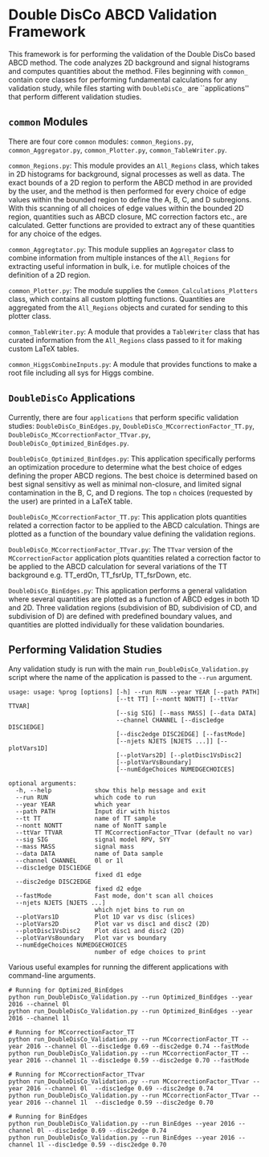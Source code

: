 # Double DisCo ABCD Validation Framework

This framework is for performing the validation of the Double DisCo based ABCD method.
The code analyzes 2D background and signal histograms and computes quantities about the method.
Files beginning with `common_` contain core classes for performing fundamental calculations for any validation study, while
files starting with `DoubleDisCo_` are ``applications'' that perform different validation studies.

## `common` Modules

There are four core `common` modules: `common_Regions.py`, `common_Aggregator.py`, `common_Plotter.py`, `common_TableWriter.py`.

`common_Regions.py`: This module provides an `All_Regions` class, which takes in 2D histograms for background, signal processes as well as data.
The exact bounds of a 2D region to perform the ABCD method in are provided by the user, and the method is then performed for every choice of edge 
values within the bounded region to define the A, B, C, and D subregions.
With this scanning of all choices of edge values within the bounded 2D region, quantities such as ABCD closure, MC correction factors etc., are calculated.
Getter functions are provided to extract any of these quantities for any choice of the edges.

`common_Aggregtator.py`: This module supplies an `Aggregator` class to combine information from multiple instances of the `All_Regions` for extracting useful information in bulk,
i.e. for mutliple choices of the definition of a 2D region.

`common_Plotter.py`: The module supplies the `Common_Calculations_Plotters` class, which contains all custom plotting functions.
Quantities are aggregated from the `All_Regions` objects and curated for sending to this plotter class.

`common_TableWriter.py`: A module that provides a `TableWriter` class that has curated information from the `All_Regions` class passed to it for making custom LaTeX tables.

`common_HiggsCombineInputs.py`: A module that provides functions to make a root file including all sys for Higgs combine.

## `DoubleDisCo` Applications

Currently, there are four `applications` that perform specific validation studies: `DoubleDisCo_BinEdges.py`, `DoubleDisCo_MCcorrectionFactor_TT.py`, `DoubleDisCo_MCcorrectionFactor_TTvar.py`, `DoubleDisCo_Optimized_BinEdges.py`.

`DoubleDisCo_Optimized_BinEdges.py`: This application specifically performs an optimization procedure to determine what the best choice of edges defining the proper ABCD regions.
The best choice is determined based on best signal sensitivy as well as minimal non-closure, and limited signal contamination in the B, C, and D regions.
The top `n` choices (requested by the user) are printed in a LaTeX table.

`DoubleDisCo_MCcorrectionFactor_TT.py`: This application plots quantities related a correction factor to be applied to the ABCD calculation.
Things are plotted as a function of the boundary value defining the validation regions. 

`DoubleDisCo_MCcorrectionFactor_TTvar.py`: The `TTvar` version of the `MCcorrectionFactor` application plots quantities related a correction factor to be applied to the ABCD calculation for several variations of the TT background e.g. TT_erdOn, TT_fsrUp, TT_fsrDown, etc.

`DoubleDisCo_BinEdges.py`: This application performs a general validation where several quantities are plotted as a function of ABCD edges in both 1D and 2D.
Three validation regions (subdivision of BD, subdivision of CD, and subdivision of D) are defined with predefined boundary values, and quantities are plotted
individually for these validation boundaries.

## Performing Validation Studies

Any validation study is run with the main `run_DoubleDisCo_Validation.py` script
where the name of the application is passed to the `--run` argument.

```
usage: usage: %prog [options] [-h] --run RUN --year YEAR [--path PATH]
                              [--tt TT] [--nontt NONTT] [--ttVar TTVAR]
                              [--sig SIG] [--mass MASS] [--data DATA]
                              --channel CHANNEL [--disc1edge DISC1EDGE]
                              [--disc2edge DISC2EDGE] [--fastMode]
                              [--njets NJETS [NJETS ...]] [--plotVars1D]
                              [--plotVars2D] [--plotDisc1VsDisc2]
                              [--plotVarVsBoundary]
                              [--numEdgeChoices NUMEDGECHOICES]

optional arguments:
  -h, --help            show this help message and exit
  --run RUN             which code to run
  --year YEAR           which year
  --path PATH           Input dir with histos
  --tt TT               name of TT sample
  --nontt NONTT         name of NonTT sample
  --ttVar TTVAR         TT MCcorrectionFactor_TTvar (default no var)
  --sig SIG             signal model RPV, SYY
  --mass MASS           signal mass
  --data DATA           name of Data sample
  --channel CHANNEL     0l or 1l
  --disc1edge DISC1EDGE
                        fixed d1 edge
  --disc2edge DISC2EDGE
                        fixed d2 edge
  --fastMode            Fast mode, don't scan all choices
  --njets NJETS [NJETS ...]
                        which njet bins to run on
  --plotVars1D          Plot 1D var vs disc (slices)
  --plotVars2D          Plot var vs disc1 and disc2 (2D)
  --plotDisc1VsDisc2    Plot disc1 and disc2 (2D)
  --plotVarVsBoundary   Plot var vs boundary
  --numEdgeChoices NUMEDGECHOICES
                        number of edge choices to print
```
Various useful examples for running the different applications with command-line arguments.

```
# Running for Optimized_BinEdges
python run_DoubleDisCo_Validation.py --run Optimized_BinEdges --year 2016 --channel 0l
python run_DoubleDisCo_Validation.py --run Optimized_BinEdges --year 2016 --channel 1l

# Running for MCcorrectionFactor_TT
python run_DoubleDisCo_Validation.py --run MCcorrectionFactor_TT --year 2016 --channel 0l --disc1edge 0.69 --disc2edge 0.74 --fastMode
python run_DoubleDisCo_Validation.py --run MCcorrectionFactor_TT --year 2016 --channel 1l --disc1edge 0.59 --disc2edge 0.70 --fastMode

# Running for MCcorrectionFactor_TTvar
python run_DoubleDisCo_Validation.py --run MCcorrectionFactor_TTvar --year 2016 --channel 0l  --disc1edge 0.69 --disc2edge 0.74
python run_DoubleDisCo_Validation.py --run MCcorrectionFactor_TTvar --year 2016 --channel 1l  --disc1edge 0.59 --disc2edge 0.70

# Running for BinEdges
python run_DoubleDisCo_Validation.py --run BinEdges --year 2016 --channel 0l --disc1edge 0.69 --disc2edge 0.74
python run_DoubleDisCo_Validation.py --run BinEdges --year 2016 --channel 1l --disc1edge 0.59 --disc2edge 0.70
```
